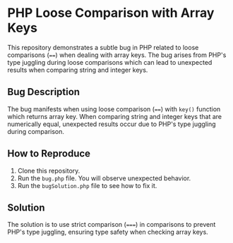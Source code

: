# PHP Loose Comparison with Array Keys

This repository demonstrates a subtle bug in PHP related to loose comparisons (`==`) when dealing with array keys.  The bug arises from PHP's type juggling during loose comparisons which can lead to unexpected results when comparing string and integer keys.

## Bug Description

The bug manifests when using loose comparison (`==`) with `key()` function which returns array key.  When comparing string and integer keys that are numerically equal, unexpected results occur due to PHP's type juggling during comparison.

## How to Reproduce

1. Clone this repository.
2. Run the `bug.php` file.  You will observe unexpected behavior.
3. Run the `bugSolution.php` file to see how to fix it.

## Solution

The solution is to use strict comparison (`===`) in comparisons to prevent PHP's type juggling, ensuring type safety when checking array keys.